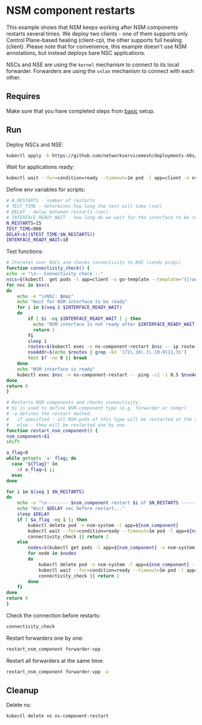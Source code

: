 # NSM component restarts

This example shows that NSM keeps working after NSM components restarts several times.
We deploy two clients - one of them supports only Control Plane-based healing (client-cp), the other supports full healing (client).
Please note that for convenience, this example doesn't use NSM annotations, but instead deploys bare NSC applications.

NSCs and NSE are using the `kernel` mechanism to connect to its local forwarder.
Forwarders are using the `vxlan` mechanism to connect with each other.

## Requires

Make sure that you have completed steps from [basic](../../basic) setup.

## Run

Deploy NSCs and NSE:
```bash
kubectl apply -k https://github.com/networkservicemesh/deployments-k8s/examples/heal_extended/component-restart?ref=63d7a5692fe5879a77d67876fdb1e6f3abb97b20
```

Wait for applications ready:
```bash
kubectl wait --for=condition=ready --timeout=1m pod -l app=client -n ns-component-restart
```

Define env variables for scripts:
```bash
# N_RESTARTS - number of restarts
# TEST_TIME - determines how long the test will take (sec)
# DELAY - delay between restarts (sec)
# INTERFACE_READY_WAIT - how long do we wait for the interface to be ready (sec). Equals to NSM_REQUEST_TIMEOUT * 2 (for Close and Request)
N_RESTARTS=15
TEST_TIME=900
DELAY=$(($TEST_TIME/$N_RESTARTS))
INTERFACE_READY_WAIT=10
```

Test functions:
```bash
# Iterates over NSCs and checks connectivity to NSE (sends pings)
function connectivity_check() {
echo -e "\n-- Connectivity check --"
nscs=$(kubectl  get pods -l app=client -o go-template --template="{{range .items}}{{.metadata.name}} {{end}}" -n ns-component-restart)
for nsc in $nscs
do
    echo -e "\nNSC: $nsc"
    echo "Wait for NSM interface to be ready"
    for i in $(seq 1 $INTERFACE_READY_WAIT)
    do
        if [ $i -eq $INTERFACE_READY_WAIT ] ; then
          echo "NSM interface is not ready after $INTERFACE_READY_WAIT s"
          return 1
        fi
        sleep 1
        routes=$(kubectl exec -n ns-component-restart $nsc -- ip route)
        nseAddr=$(echo $routes | grep -Eo '172\.16\.1\.[0-9]{1,3}')
        test $? -ne 0 || break
    done
    echo "NSM interface is ready"
    kubectl exec $nsc -n ns-component-restart -- ping -c2 -i 0.5 $nseAddr || return 2
done
return 0
}

# Restarts NSM components and checks connectivity.
# $1 is used to define NSM-component type (e.g. forwarder or nsmgr)
# -a defines the restart method.
#   if specified - all NSM-pods of this type will be restarted at the same time.
#   else - they will be restarted one by one.
function restart_nsm_component() {
nsm_component=$1
shift

a_flag=0
while getopts 'a' flag; do
  case "${flag}" in
    a) a_flag=1 ;;
  esac
done

for i in $(seq 1 $N_RESTARTS)
do
    echo -e "\n-------- $nsm_component restart $i of $N_RESTARTS --------"
    echo "Wait $DELAY sec before restart..."
    sleep $DELAY
    if [ $a_flag -eq 1 ]; then
        kubectl delete pod -n nsm-system -l app=${nsm_component}
        kubectl wait --for=condition=ready --timeout=1m pod -l app=${nsm_component} -n nsm-system || return 1
        connectivity_check || return 2
    else
        nodes=$(kubectl get pods -l app=${nsm_component} -n nsm-system --template '{{range .items}}{{.spec.nodeName}}{{"\n"}}{{end}}')
        for node in $nodes
        do
            kubectl delete pod -n nsm-system -l app=${nsm_component} --field-selector spec.nodeName==${node}
            kubectl wait --for=condition=ready --timeout=1m pod -l app=${nsm_component} --field-selector spec.nodeName==${node} -n nsm-system || return 1
            connectivity_check || return 2
        done
    fi
done
return 0
}
```

Check the connection before restarts:
```bash
connectivity_check
```

Restart forwarders one by one:
```bash
restart_nsm_component forwarder-vpp
```

Restart all forwarders at the same time:
```bash
restart_nsm_component forwarder-vpp -a
```

## Cleanup

Delete ns:
```bash
kubectl delete ns ns-component-restart
```
